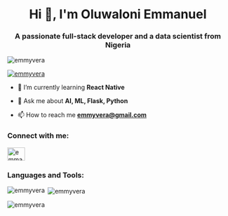 <h1 align="center">Hi 👋, I'm Oluwaloni Emmanuel</h1>
<h3 align="center">A passionate full-stack developer and a data scientist from Nigeria</h3>

<p align="left"> <img src="https://komarev.com/ghpvc/?username=emmyvera&label=Profile%20views&color=0e75b6&style=flat" alt="emmyvera" /> </p>

<p align="left"> <a href="https://github.com/ryo-ma/github-profile-trophy"><img src="https://github-profile-trophy.vercel.app/?username=emmyvera" alt="emmyvera" /></a> </p>

- 🌱 I’m currently learning **React Native**

- 💬 Ask me about **AI, ML, Flask, Python**

- 📫 How to reach me **emmyvera@gmail.com**

<h3 align="left">Connect with me:</h3>
<p align="left">
<a href="https://linkedin.com/in/emmanuel-fullstack" target="blank"><img align="center" src="https://raw.githubusercontent.com/rahuldkjain/github-profile-readme-generator/master/src/images/icons/Social/linked-in-alt.svg" alt="emmanuel-fullstack" height="30" width="40" /></a>
</p>

<h3 align="left">Languages and Tools:</h3>

<p><img align="left" src="https://github-readme-stats.vercel.app/api/top-langs?username=emmyvera&show_icons=true&locale=en&layout=compact" alt="emmyvera" /></p>

<p>&nbsp;<img align="center" src="https://github-readme-stats.vercel.app/api?username=emmyvera&show_icons=true&locale=en" alt="emmyvera" /></p>

<p><img align="center" src="https://github-readme-streak-stats.herokuapp.com/?user=emmyvera&" alt="emmyvera" /></p>
